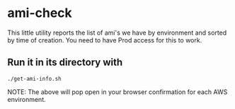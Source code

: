 # ami-check

This little utility reports the list of ami's we have by environment and sorted by time of creation.
You need to have Prod access for this to work.

## Run it in its directory with

```shell
./get-ami-info.sh
```

NOTE: The above will pop open in your browser confirmation for each AWS environment.
